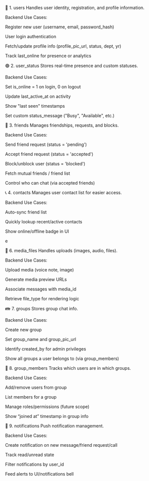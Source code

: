 🔐 1. users
Handles user identity, registration, and profile information.

Backend Use Cases:

Register new user (username, email, password_hash)

User login authentication

Fetch/update profile info (profile_pic_url, status, dept, yr)

Track last_online for presence or analytics

🟢 2. user_status
Stores real-time presence and custom statuses.

Backend Use Cases:

Set is_online = 1 on login, 0 on logout

Update last_active_at on activity

Show "last seen" timestamps

Set custom status_message ("Busy", "Available", etc.)

👥 3. friends
Manages friendships, requests, and blocks.

Backend Use Cases:

Send friend request (status = 'pending')

Accept friend request (status = 'accepted')

Block/unblock user (status = 'blocked')

Fetch mutual friends / friend list

Control who can chat (via accepted friends)

📞 4. contacts
Manages user contact list for easier access.

Backend Use Cases:

Auto-sync friend list

Quickly lookup recent/active contacts

Show online/offline badge in UI

e

📎 6. media_files
Handles uploads (images, audio, files).

Backend Use Cases:

Upload media (voice note, image)

Generate media preview URLs

Associate messages with media_id

Retrieve file_type for rendering logic

👪 7. groups
Stores group chat info.

Backend Use Cases:

Create new group

Set group_name and group_pic_url

Identify created_by for admin privileges

Show all groups a user belongs to (via group_members)

👤 8. group_members
Tracks which users are in which groups.

Backend Use Cases:

Add/remove users from group

List members for a group

Manage roles/permissions (future scope)

Show “joined at” timestamp in group info

🔔 9. notifications
Push notification management.

Backend Use Cases:

Create notification on new message/friend request/call

Track read/unread state

Filter notifications by user_id

Feed alerts to UI/notifications bell